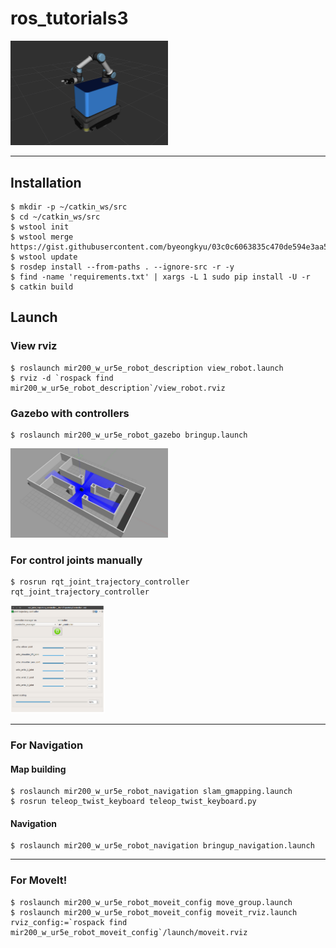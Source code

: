 # ros_tutorials3

<img src="./doc/robot_rviz.png" width="50%">

---

## Installation

```shell
$ mkdir -p ~/catkin_ws/src
$ cd ~/catkin_ws/src
$ wstool init
$ wstool merge https://gist.githubusercontent.com/byeongkyu/03c0c6063835c470de594e3aa521d8a4/raw/ros_tutorials3.rosinstall
$ wstool update
$ rosdep install --from-paths . --ignore-src -r -y
$ find -name 'requirements.txt' | xargs -L 1 sudo pip install -U -r
$ catkin build
```

## Launch

### View rviz

    $ roslaunch mir200_w_ur5e_robot_description view_robot.launch
    $ rviz -d `rospack find mir200_w_ur5e_robot_description`/view_robot.rviz


### Gazebo with controllers

    $ roslaunch mir200_w_ur5e_robot_gazebo bringup.launch

<img src="./doc/gazebo.jpg" width="50%">


### For control joints manually

    $ rosrun rqt_joint_trajectory_controller rqt_joint_trajectory_controller

<img src="./doc/rqt_joint_trajectory_controller.png" width="30%">

---

### For Navigation

#### Map building

    $ roslaunch mir200_w_ur5e_robot_navigation slam_gmapping.launch
    $ rosrun teleop_twist_keyboard teleop_twist_keyboard.py

#### Navigation

    $ roslaunch mir200_w_ur5e_robot_navigation bringup_navigation.launch


---

### For MoveIt!

    $ roslaunch mir200_w_ur5e_robot_moveit_config move_group.launch
    $ roslaunch mir200_w_ur5e_robot_moveit_config moveit_rviz.launch rviz_config:=`rospack find mir200_w_ur5e_robot_moveit_config`/launch/moveit.rviz


